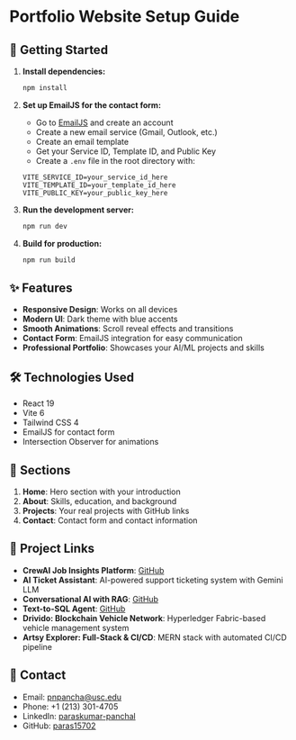 # Portfolio Website Setup Guide

## 🚀 Getting Started

1. **Install dependencies:**

   ```bash
   npm install
   ```

2. **Set up EmailJS for the contact form:**

   - Go to [EmailJS](https://www.emailjs.com/) and create an account
   - Create a new email service (Gmail, Outlook, etc.)
   - Create an email template
   - Get your Service ID, Template ID, and Public Key
   - Create a `.env` file in the root directory with:

   ```
   VITE_SERVICE_ID=your_service_id_here
   VITE_TEMPLATE_ID=your_template_id_here
   VITE_PUBLIC_KEY=your_public_key_here
   ```

3. **Run the development server:**

   ```bash
   npm run dev
   ```

4. **Build for production:**

   ```bash
   npm run build
   ```

## ✨ Features

- **Responsive Design**: Works on all devices
- **Modern UI**: Dark theme with blue accents
- **Smooth Animations**: Scroll reveal effects and transitions
- **Contact Form**: EmailJS integration for easy communication
- **Professional Portfolio**: Showcases your AI/ML projects and skills

## 🛠️ Technologies Used

- React 19
- Vite 6
- Tailwind CSS 4
- EmailJS for contact form
- Intersection Observer for animations

## 📱 Sections

1. **Home**: Hero section with your introduction
2. **About**: Skills, education, and background
3. **Projects**: Your real projects with GitHub links
4. **Contact**: Contact form and contact information

## 🔗 Project Links

- **CrewAI Job Insights Platform**: [GitHub](https://github.com/paras15702/CrewAI-Job-Insights-Platform)
- **AI Ticket Assistant**: AI-powered support ticketing system with Gemini LLM
- **Conversational AI with RAG**: [GitHub](https://github.com/paras15702/pdfChat)
- **Text-to-SQL Agent**: [GitHub](https://github.com/paras15702/askSupabase)
- **Drivido: Blockchain Vehicle Network**: Hyperledger Fabric-based vehicle management system
- **Artsy Explorer: Full-Stack & CI/CD**: MERN stack with automated CI/CD pipeline

## 📧 Contact

- Email: pnpancha@usc.edu
- Phone: +1 (213) 301-4705
- LinkedIn: [paraskumar-panchal](https://www.linkedin.com/in/paraskumar-panchal/)
- GitHub: [paras15702](https://github.com/paras15702)
